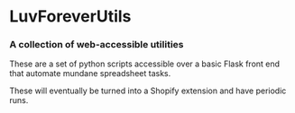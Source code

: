 # LuvForeverUtils

### A collection of web-accessible utilities
These are a set of python scripts accessible over a basic Flask front end that automate mundane spreadsheet tasks.

These will eventually be turned into a Shopify extension and have periodic runs. 

